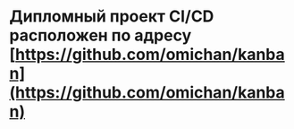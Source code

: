 # Дипломный проект CI/CD расположен по адресу [https://github.com/omichan/kanban](https://github.com/omichan/kanban)
